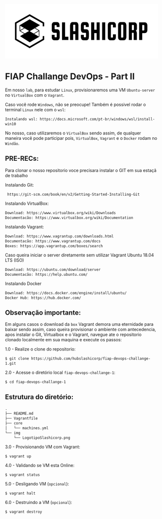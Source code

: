 ![UML](img/LogotipoSlashicorp.png)

# FIAP Challange DevOps - Part II

Em nosso `lab`, para estudar `Linux`, provisionaremos uma VM `Ubuntu-server` no `VirtualBox` com o `Vagrant`.
 
Caso você rode `Windows`, não se preocupe! Também é possivel rodar o terminal `Linux` nele com o `wsl`:

```
Instalando wsl: https://docs.microsoft.com/pt-br/windows/wsl/install-win10
```

No nosso, caso utilizaremos o `VirtualBox` sendo assim, de qualquer maneira você pode participar pois, `VirtualBox`, `Vagrant` e o `Docker` rodam no `Windão`.
 
## PRE-RECs:

Para clonar o nosso repositorio voce precisara instalar o GIT em sua estaçã de trabalho

Instalando Git:
``` 
 https://git-scm.com/book/en/v2/Getting-Started-Installing-Git
```

Instalando VirtualBox:
```
Download: https://www.virtualbox.org/wiki/Downloads
Documentacão: https://www.virtualbox.org/wiki/Documentation
```

Instalando Vagrant:
```
Download: https://www.vagrantup.com/downloads.html
Documentacão: https://www.vagrantup.com/docs
Boxes: https://app.vagrantup.com/boxes/search
```

Caso queira iniciar o server diretamente sem utilizar Vagrant Ubuntu 18.04 LTS (ISO)
```
Download: https://ubuntu.com/download/server
Documentacão: https://help.ubuntu.com/
```

Instalando Docker
``` 
Download: https://docs.docker.com/engine/install/ubuntu/
Docker Hub: https://hub.docker.com/
```

## Observação importante:

Em alguns casos o download da `box` Vagrant demora uma eternidade para baixar sendo assim,
caso queira provisionar o ambiente com antecedencia, apos instalar o Git, Virtualbox e o Vagrant, navegue ate o 
repositorio clonado localmente em sua maquina e execute os passos:

1.0 - Realize o clone do repositorio:
```
$ git clone https://github.com/hubslashicorp/fiap-devops-challange-1.git
```

2.0 - Acesse o diretório local `fiap-devops-challange-1`:
``` 
$ cd fiap-devops-challange-1
```

## Estrutura do diretório:

```
.
├── README.md
├── Vagrantfile
├── core
│   └── machines.yml
└── img
    └── LogotipoSlashicorp.png
```

3.0 - Provisionando VM com Vagrant:
``` 
$ vagrant up
```

4.0 - Validando se VM esta Online:
``` 
$ vagrant status
```

5.0 - Desligando VM (`opcional`):
```
$ vagrant halt
```

6.0 - Destruindo a VM (`opcional`):
```
$ vagrant destroy
```